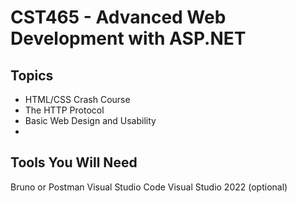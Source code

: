 # CST465 - Advanced Web Development with ASP.NET

## Topics
- HTML/CSS Crash Course
- The HTTP Protocol
- Basic Web Design and Usability
- 

## Tools You Will Need
Bruno or Postman
Visual Studio Code
Visual Studio 2022 (optional)
